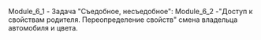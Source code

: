 Module_6_1 - Задача "Съедобное, несъедобное":
Module_6_2 -"Доступ к свойствам родителя. Переопределение свойств" смена владельца автомобиля и цвета.
